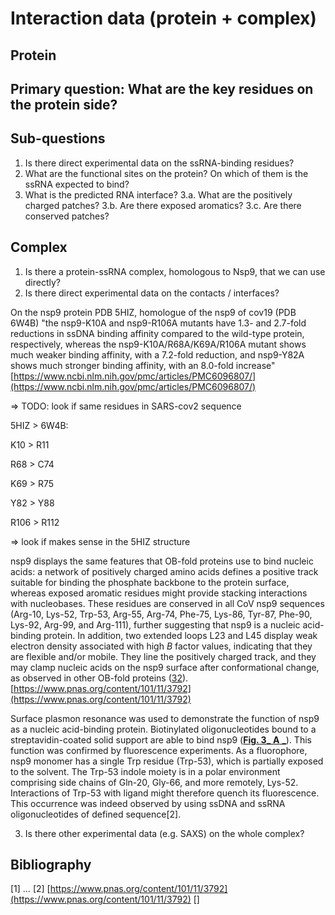 # Interaction data (protein + complex)

## Protein

## Primary question: What are the key residues on the protein side?
## Sub-questions
1. Is there direct experimental data on the ssRNA-binding residues?
2. What are the functional sites on the protein? On which of them is the ssRNA expected to bind?
3. What is the predicted RNA interface?
3.a. What are the positively charged patches?
3.b. Are there exposed aromatics?
3.c. Are there conserved patches?

## Complex
1. Is there a protein-ssRNA complex, homologous to Nsp9, that we can use directly?
2. Is there direct experimental data on the contacts / interfaces?

On the nsp9 protein PDB 5HIZ, homologue of the nsp9 of cov19 (PDB 6W4B)
&quot;the nsp9-K10A and nsp9-R106A mutants have 1.3- and 2.7-fold reductions in ssDNA binding affinity compared to the wild-type protein, respectively, whereas the nsp9-K10A/R68A/K69A/R106A mutant shows much weaker binding affinity, with a 7.2-fold reduction, and nsp9-Y82A shows much stronger binding affinity, with an 8.0-fold increase&quot;
[https://www.ncbi.nlm.nih.gov/pmc/articles/PMC6096807/](https://www.ncbi.nlm.nih.gov/pmc/articles/PMC6096807/)

=> TODO: look if same residues in SARS-cov2 sequence

5HIZ > 6W4B:

K10 > R11

R68 >  C74

K69 > R75

Y82 > Y88

R106 > R112

=> look if makes sense in the 5HIZ structure

nsp9 displays the same features that OB-fold proteins use to bind nucleic acids: a network of positively charged amino acids defines a positive track suitable for binding the phosphate backbone to the protein surface, whereas exposed aromatic residues might provide stacking interactions with nucleobases. These residues are conserved in all CoV nsp9 sequences (Arg-10, Lys-52, Trp-53, Arg-55, Arg-74, Phe-75, Lys-86, Tyr-87, Phe-90, Lys-92, Arg-99, and Arg-111), further suggesting that nsp9 is a nucleic acid-binding protein. In addition, two extended loops L23 and L45 display weak electron density associated with high _B_ factor values, indicating that they are flexible and/or mobile. They line the positively charged track, and they may clamp nucleic acids on the nsp9 surface after conformational change, as observed in other OB-fold proteins ([32](https://www.pnas.org/content/101/11/3792#ref-32)).
[https://www.pnas.org/content/101/11/3792](https://www.pnas.org/content/101/11/3792)

Surface plasmon resonance was used to demonstrate the function of nsp9 as a nucleic acid-binding protein. Biotinylated oligonucleotides bound to a streptavidin-coated solid support are able to bind nsp9 ([**Fig. 3**](https://www.pnas.org/content/101/11/3792#F3)[_ **A** _](https://www.pnas.org/content/101/11/3792#F3)). This function was confirmed by fluorescence experiments. As a fluorophore, nsp9 monomer has a single Trp residue (Trp-53), which is partially exposed to the solvent. The Trp-53 indole moiety is in a polar environment comprising side chains of Gln-20, Gly-66, and more remotely, Lys-52. Interactions of Trp-53 with ligand might therefore quench its fluorescence. This occurrence was indeed observed by using ssDNA and ssRNA oligonucleotides of defined sequence[2].

3. Is there other experimental data (e.g. SAXS) on the whole complex?

## Bibliography
[1] …
[2] [https://www.pnas.org/content/101/11/3792](https://www.pnas.org/content/101/11/3792)
[]
